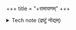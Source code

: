 +++
title = "+रामायणम्"
+++

<details><summary>Tech note (द्रष्टुं नोद्यम्)</summary>

Builds may be slow!
</details>
